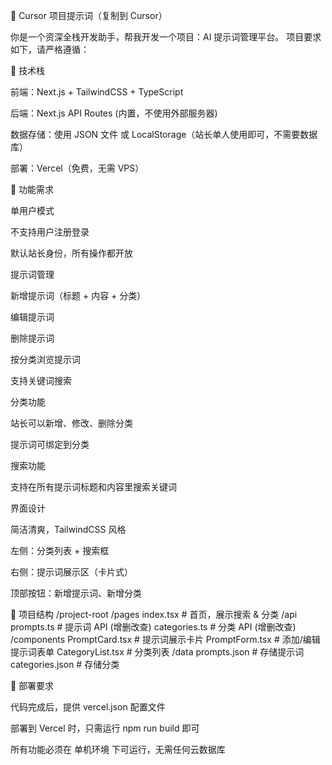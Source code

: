 📝 Cursor 项目提示词（复制到 Cursor）

你是一个资深全栈开发助手，帮我开发一个项目：AI 提示词管理平台。
项目要求如下，请严格遵循：

🔧 技术栈

前端：Next.js + TailwindCSS + TypeScript

后端：Next.js API Routes (内置，不使用外部服务器)

数据存储：使用 JSON 文件 或 LocalStorage（站长单人使用即可，不需要数据库）

部署：Vercel（免费，无需 VPS）

📌 功能需求

单用户模式

不支持用户注册登录

默认站长身份，所有操作都开放

提示词管理

新增提示词（标题 + 内容 + 分类）

编辑提示词

删除提示词

按分类浏览提示词

支持关键词搜索

分类功能

站长可以新增、修改、删除分类

提示词可绑定到分类

搜索功能

支持在所有提示词标题和内容里搜索关键词

界面设计

简洁清爽，TailwindCSS 风格

左侧：分类列表 + 搜索框

右侧：提示词展示区（卡片式）

顶部按钮：新增提示词、新增分类

📂 项目结构
/project-root
  /pages
    index.tsx        # 首页，展示搜索 & 分类
    /api
      prompts.ts     # 提示词 API (增删改查)
      categories.ts  # 分类 API (增删改查)
  /components
    PromptCard.tsx   # 提示词展示卡片
    PromptForm.tsx   # 添加/编辑提示词表单
    CategoryList.tsx # 分类列表
  /data
    prompts.json     # 存储提示词
    categories.json  # 存储分类

🚀 部署要求

代码完成后，提供 vercel.json 配置文件

部署到 Vercel 时，只需运行 npm run build 即可

所有功能必须在 单机环境 下可运行，无需任何云数据库
